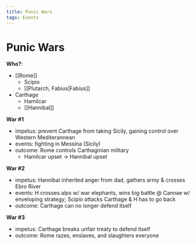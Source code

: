 ```yaml
---
title: Punic Wars
tags: Events
---
```


# Punic Wars
**Who?**: 
- [[Rome]]
	- Scipio
	- [[Plutarch, Fabius\|Fabius]]
- Carthage
	- Hamilcar
	- [[Hannibal]]

**War #1**
- impetus: prevent Carthage from taking Sicily, gaining control over Western Mediterannean
- events: fighting in Messina (Sicily)
- outcome: Rome controls Carthaginian military
	- Hamilcar upset -> Hannibal upset

**War #2**
- impetus: Hannibal inherited anger from dad, gathers army & crosses Ebro River
- events: H crosses alps w/ war elephants, wins big battle @ Cannae w/ enveloping strategy; Scipio attacks Carthage & H has to go back
- outcome: Carthage can no longer defend itself

**War #3**
- impetus: Carthage breaks unfair treaty to defend itself
- outcome: Rome razes, enslaves, and slaughters everyone